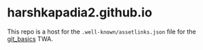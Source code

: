 # harshkapadia2.github.io

This repo is a host for the `.well-known/assetlinks.json` file for the [git_basics](https://github.com/HarshKapadia2/git_basics) TWA.
